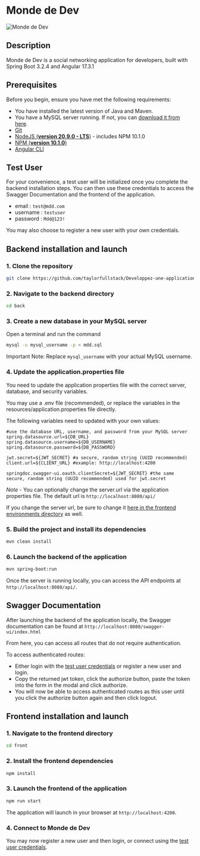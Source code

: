 # Monde de Dev
![Monde de Dev](https://github.com/taylorfullstack/Developpez-une-application-full-stack-complete/blob/main/front/src/assets/logo_p6.png?raw=true)

## Description
Monde de Dev is a social networking application for developers, built with Spring Boot 3.2.4 and Angular 17.3.1

## Prerequisites
Before you begin, ensure you have met the following requirements:
- You have installed the latest version of Java and Maven.
- You have a MySQL server running. If not, you can [download it from here](https://dev.mysql.com/downloads/installer/).
- [Git](https://docs.github.com/en/get-started/quickstart/set-up-git)
- [NodeJS (**version 20.9.0 - LTS**)](https://nodejs.org/en/) - includes NPM 10.1.0
- [NPM (**version 10.1.0**)](https://docs.npmjs.com/downloading-and-installing-node-js-and-npm)
- [Angular CLI](https://github.com/angular/angular-cli)

## Test User

For your convenience, a test user will be initialized once you complete the backend installation steps. 
You can then use these credentials to access the Swagger Documentation and the frontend of the application.

- email : `test@mdd.com`
- username : `testuser`
- password : `Mdd@123!`

You may also choose to register a new user with your own credentials.

## Backend installation and launch

### 1. Clone the repository

```bash
git clone https://github.com/taylorfullstack/Developpez-une-application-full-stack-complete.git
```

### 2. Navigate to the backend directory

```bash
cd back
```

### 3. Create a new database in your MySQL server

   Open a terminal and run the command

  ```bash
  mysql -u mysql_username -p < mdd.sql
  ```

Important Note: Replace `mysql_username` with your actual MySQL username.

### 4. Update the application.properties file

  You need to update the application properties file with the correct server, database, and security variables.

  You may use a .env file (recommended), or replace the variables in the resources/application.properties file directly.
  
  The following variables need to updated with your own values:
  
  ```properties
  #use the database URL, username, and password from your MySQL server
  spring.datasource.url=${DB_URL}
  spring.datasource.username=${DB_USERNAME}
  spring.datasource.password=${DB_PASSWORD}

  jwt.secret=${JWT_SECRET} #a secure, random string (UUID recommended)
  client.url=${CLIENT_URL} #example: http://localhost:4200

  springdoc.swagger-ui.oauth.clientSecret=${JWT_SECRET} #the same secure, random string (UUID recommended) used for jwt.secret
  ```

  *Note* - You can optionally change the server.url via the application properties file. The default url is `http://localhost:8080/api/`
  
  If you change the server url, be sure to change it [here in the frontend environments directory](https://github.com/taylorfullstack/Developpez-une-application-full-stack-complete/tree/main/front/src/environments) as well.

### 5. Build the project and install its dependencies

```bash
mvn clean install
```

### 6. Launch the backend of the application

```bash
mvn spring-boot:run
```

Once the server is running locally, you can access the API endpoints at `http://localhost:8080/api/`.

## Swagger Documentation

After launching the backend of the application locally, the Swagger documentation can be found at `http://localhost:8080/swagger-ui/index.html`

From here, you can access all routes that do not require authentication.

To access authenticated routes:
- Either login with the [test user credentials](https://github.com/taylorfullstack/Developpez-une-application-full-stack-complete/edit/main/README.md#test-user) or register a new user and login. 
- Copy the returned jwt token, click the authorize button, paste the token into the form in the modal and click authorize. 
- You will now be able to access authenticated routes as this user until you click the authorize button again and then click logout.

## Frontend installation and launch

### 1. Navigate to the frontend directory

```bash
cd front
```

### 2. Install the frontend dependencies

```bash
npm install
```

### 3. Launch the frontend of the application

```bash
npm run start
```

The application will launch in your browser at `http://localhost:4200`.

### 4. Connect to Monde de Dev

You may now register a new user and then login, or connect using the [test user credentials](https://github.com/taylorfullstack/Developpez-une-application-full-stack-complete/edit/main/README.md#test-user).
